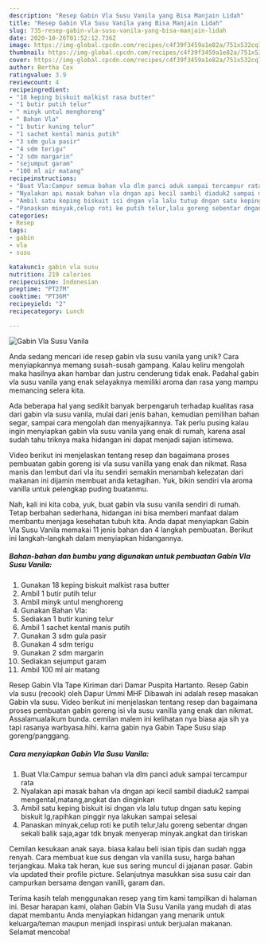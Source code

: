 ```yaml
---
description: "Resep Gabin Vla Susu Vanila yang Bisa Manjain Lidah"
title: "Resep Gabin Vla Susu Vanila yang Bisa Manjain Lidah"
slug: 735-resep-gabin-vla-susu-vanila-yang-bisa-manjain-lidah
date: 2020-10-26T01:52:12.736Z
image: https://img-global.cpcdn.com/recipes/c4f39f3459a1e82a/751x532cq70/gabin-vla-susu-vanila-foto-resep-utama.jpg
thumbnail: https://img-global.cpcdn.com/recipes/c4f39f3459a1e82a/751x532cq70/gabin-vla-susu-vanila-foto-resep-utama.jpg
cover: https://img-global.cpcdn.com/recipes/c4f39f3459a1e82a/751x532cq70/gabin-vla-susu-vanila-foto-resep-utama.jpg
author: Bertha Cox
ratingvalue: 3.9
reviewcount: 4
recipeingredient:
- "18 keping biskuit malkist rasa butter"
- "1 butir putih telur"
- " minyk untul menghoreng"
- " Bahan Vla"
- "1 butir kuning telur"
- "1 sachet kental manis putih"
- "3 sdm gula pasir"
- "4 sdm terigu"
- "2 sdm margarin"
- "sejumput garam"
- "100 ml air matang"
recipeinstructions:
- "Buat Vla:Campur semua bahan vla dlm panci aduk sampai tercampur rata"
- "Nyalakan api masak bahan vla dngan api kecil sambil diaduk2 sampai mengental,matang,angkat dan dinginkan"
- "Ambil satu keping biskuit isi dngan vla lalu tutup dngan satu keping biskuit lg,rapihkan pinggir nya lakukan sampai selesai"
- "Panaskan minyak,celup roti ke putih telur,lalu goreng sebentar dngan sekali balik saja,agar tdk bnyak menyerap minyak.angkat dan tiriskan"
categories:
- Resep
tags:
- gabin
- vla
- susu

katakunci: gabin vla susu 
nutrition: 219 calories
recipecuisine: Indonesian
preptime: "PT27M"
cooktime: "PT36M"
recipeyield: "2"
recipecategory: Lunch

---
```



![Gabin Vla Susu Vanila](https://img-global.cpcdn.com/recipes/c4f39f3459a1e82a/751x532cq70/gabin-vla-susu-vanila-foto-resep-utama.jpg)

Anda sedang mencari ide resep gabin vla susu vanila yang unik? Cara menyiapkannya memang susah-susah gampang. Kalau keliru mengolah maka hasilnya akan hambar dan justru cenderung tidak enak. Padahal gabin vla susu vanila yang enak selayaknya memiliki aroma dan rasa yang mampu memancing selera kita.

Ada beberapa hal yang sedikit banyak berpengaruh terhadap kualitas rasa dari gabin vla susu vanila, mulai dari jenis bahan, kemudian pemilihan bahan segar, sampai cara mengolah dan menyajikannya. Tak perlu pusing kalau ingin menyiapkan gabin vla susu vanila yang enak di rumah, karena asal sudah tahu triknya maka hidangan ini dapat menjadi sajian istimewa.

Video berikut ini menjelaskan tentang resep dan bagaimana proses pembuatan gabin goreng isi vla susu vanilla yang enak dan nikmat. Rasa manis dan lembut dari vla itu sendiri semakin menambah kelezatan dari makanan ini dijamin membuat anda ketagihan. Yuk, bikin sendiri vla aroma vanilla untuk pelengkap puding buatanmu.


Nah, kali ini kita coba, yuk, buat gabin vla susu vanila sendiri di rumah. Tetap berbahan sederhana, hidangan ini bisa memberi manfaat dalam membantu menjaga kesehatan tubuh kita. Anda dapat menyiapkan Gabin Vla Susu Vanila memakai 11 jenis bahan dan 4 langkah pembuatan. Berikut ini langkah-langkah dalam menyiapkan hidangannya.

<!--inarticleads1-->

##### Bahan-bahan dan bumbu yang digunakan untuk pembuatan Gabin Vla Susu Vanila:

1. Gunakan 18 keping biskuit malkist rasa butter
1. Ambil 1 butir putih telur
1. Ambil  minyk untul menghoreng
1. Gunakan  Bahan Vla:
1. Sediakan 1 butir kuning telur
1. Ambil 1 sachet kental manis putih
1. Gunakan 3 sdm gula pasir
1. Gunakan 4 sdm terigu
1. Gunakan 2 sdm margarin
1. Sediakan sejumput garam
1. Ambil 100 ml air matang


Resep Gabin Vla Tape Kiriman dari Damar Puspita Hartanto. Resep Gabin vla susu (recook) oleh Dapur Ummi MHF Dibawah ini adalah resep masakan Gabin vla susu. Video berikut ini menjelaskan tentang resep dan bagaimana proses pembuatan gabin goreng isi vla susu vanilla yang enak dan nikmat. Assalamualaikum bunda. cemilan malem ini kelihatan nya biasa aja sih ya tapi rasanya warbyasa.hihi. karna gabin nya Gabin Tape Susu siap goreng/panggang. 

<!--inarticleads2-->

##### Cara menyiapkan Gabin Vla Susu Vanila:

1. Buat Vla:Campur semua bahan vla dlm panci aduk sampai tercampur rata
1. Nyalakan api masak bahan vla dngan api kecil sambil diaduk2 sampai mengental,matang,angkat dan dinginkan
1. Ambil satu keping biskuit isi dngan vla lalu tutup dngan satu keping biskuit lg,rapihkan pinggir nya lakukan sampai selesai
1. Panaskan minyak,celup roti ke putih telur,lalu goreng sebentar dngan sekali balik saja,agar tdk bnyak menyerap minyak.angkat dan tiriskan


Cemilan kesukaan anak saya. biasa kalau beli isian tipis dan sudah ngga renyah. Cara membuat kue sus dengan vla vanilla susu, harga bahan terjangkau. Maka tak heran, kue sus sering muncul di jajanan pasar. Gabin vla updated their profile picture. Selanjutnya masukkan sisa susu cair dan campurkan bersama dengan vanilli, garam dan. 

Terima kasih telah menggunakan resep yang tim kami tampilkan di halaman ini. Besar harapan kami, olahan Gabin Vla Susu Vanila yang mudah di atas dapat membantu Anda menyiapkan hidangan yang menarik untuk keluarga/teman maupun menjadi inspirasi untuk berjualan makanan. Selamat mencoba!

